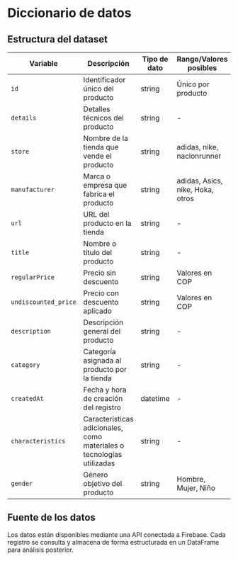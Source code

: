 # Diccionario de datos

## Estructura del dataset

| Variable          | Descripción                                                                 | Tipo de dato | Rango/Valores posibles      | Valor de ejemplo                               |
|--------------------|-----------------------------------------------------------------------------|--------------|-----------------------------|-----------------------------------------------|
| `id`              | Identificador único del producto                                           | string       | Único por producto          | `046zSiHm8Cz0fZYwMJlL`                        |
| `details`         | Detalles técnicos del producto                                             | string       | -                           | `{Horma clásica} {Parte superior sintética}`  |
| `store`           | Nombre de la tienda que vende el producto                                  | string       | adidas, nike, nacionrunner  | `adidas`                                      |
| `manufacturer`    | Marca o empresa que fabrica el producto                                    | string       | adidas, Asics,  nike, Hoka, otros         | `adidas`                                      |
| `url`             | URL del producto en la tienda                                              | string       | -                           | `https://www.adidas.co/...`                   |
| `title`           | Nombre o título del producto                                               | string       | -                           | `Tenis Duramo SL`                            |
| `regularPrice`    | Precio sin descuento                                                       | string       | Valores en COP    | `$379.950`                                   |
| `undiscounted_price` | Precio con descuento aplicado                                           | string       | Valores en COP    | `$265.965`                                   |
| `description`     | Descripción general del producto                                           | string       | -                           | `"Los Adizero Adios Pro 3 son la ..."`        |
| `category`        | Categoría asignada al producto por la tienda                               | string       | -    | `Mujer • Running`                            |
| `createdAt`       | Fecha y hora de creación del registro                                      | datetime     | -                   | `2023-12-05T10:30:00Z`                       |
| `characteristics` | Características adicionales, como materiales o tecnologías utilizadas      | string       | -                           | `Parte superior de malla diseñada...`        |
| `gender`          | Género objetivo del producto                                               | string       | Hombre, Mujer, Niño       | `Mujer`                                      |

## Fuente de los datos

Los datos están disponibles mediante una API conectada a Firebase. Cada registro se consulta y almacena de forma estructurada en un DataFrame para análisis posterior.
